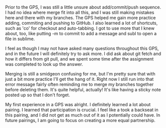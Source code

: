 Prior to the GPS, I was still a little unsure about add/commit/push sequence. I had no idea where merge fit into all this, and I was still making mistakes here and there with my branches. The GPS helped me gain more practice adding, commiting and pushing to GitHub. I also learned a lot of shortcuts, such as 'co' for checkout and auto-tabbing. I got to use more that I knew about, too, like putting -m to commit to add a message and subl to open a file in sublime.


I feel as though I may not have asked many questions throughout this GPS, and in the future I will definitely try to ask more. I did ask about git fetch and how it differs from git pull, and we spent some time after the assignment was completed to look up the answer.


Merging is still a smidgeon confusing for me, but I'm pretty sure that with just a bit more practice I'll get the hang of it. Right now I still run into that error message fairly often reminding me to merge my branches together before deleting them. It's quite helpful, actually! It's like having a sticky note posted up so that I don't forget.


My first experience in a GPS was alright. I definitely learned a lot about pairing. I learned that participation is crucial. I feel like a took a backseat in this pairing, and I did not get as much out of it as I potentially could have. In future pairings, I am going to focus on creating a more equal partnership.
